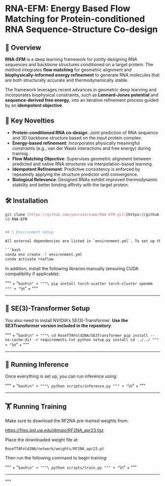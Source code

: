 # RNA-EFM: Energy Based Flow Matching for Protein-conditioned RNA Sequence-Structure Co-design

## 🧬 Overview

**RNA-EFM** is a deep learning framework for jointly designing RNA sequences and backbone structures conditioned on a target protein. The method integrates **flow matching** for geometric alignment and **biophysically-informed energy refinement** to generate RNA molecules that are both structurally accurate and thermodynamically stable. 

The framework leverages recent advances in geometric deep learning and incorporates biophysical constraints, such as **Lennard-Jones potential** and **sequence-derived free energy**, into an iterative refinement process guided by an **idempotent objective**.

## 🔬 Key Novelties

- **Protein-conditioned RNA co-design**: Joint prediction of RNA sequence and 3D backbone structure based on the input protein complex.
- **Energy-based refinement**: Incorporates physically meaningful constraints (e.g., van der Waals interactions and free energy) during training.
- **Flow Matching Objective**: Supervises geometric alignment between predicted and native RNA structures via interpolation-based learning.
- **Idempotent Refinement**: Predictive consistency is enforced by repeatedly applying the structure predictor until convergence.
- **Biological Relevance**: Designed RNAs exhibit improved thermodynamic stability and better binding affinity with the target protein.

## 🛠️ Installation

```bash
git clone [https://github.com/yourusername/RNA-EFM.git](https://github.com/abrarrahmanabir/RNA-EFM.git)
cd RNA-EFM


## 🔧 Environment Setup

All external dependencies are listed in `environment.yml`. To set up the conda environment:

```bash 
conda env create -f environment.yml
conda activate rnaflow
```

In addition, install the following libraries manually (ensuring CUDA compatibility if applicable):

""" + "```bash\n" + """\
pip install torch-scatter torch-cluster openmm
""" + "```\n" + """

---

## 🔄 SE(3)-Transformer Setup

You also need to install NVIDIA's SE(3)-Transformer. **Use the SE3Transformer version included in the repository**:

""" + "```bash\n" + """\
cd RoseTTAFold2NA/SE3Transformer
pip install --no-cache-dir -r requirements.txt
python setup.py install
cd ../../
""" + "```\n" + """

---

## 🚀 Running Inference

Once everything is set up, you can run inference using:

""" + "```bash\n" + """\
python scripts/inference.py
""" + "```\n" + """

---

## 🏋️ Running Training

Make sure to download the RF2NA pre-trained weights from:

https://files.ipd.uw.edu/dimaio/RF2NA_apr23.tgz

Place the downloaded weight file at:

`RoseTTAFold2NA/network/weights/RF2NA_apr23.pt`

Then run the following command to begin training:

""" + "```bash\n" + """\
python scripts/train.py
""" + "```\n" + """

---
"""
